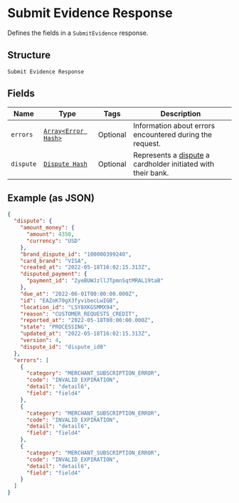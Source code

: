 
# Submit Evidence Response

Defines the fields in a `SubmitEvidence` response.

## Structure

`Submit Evidence Response`

## Fields

| Name | Type | Tags | Description |
|  --- | --- | --- | --- |
| `errors` | [`Array<Error Hash>`](../../doc/models/error.md) | Optional | Information about errors encountered during the request. |
| `dispute` | [`Dispute Hash`](../../doc/models/dispute.md) | Optional | Represents a [dispute](https://developer.squareup.com/docs/disputes-api/overview) a cardholder initiated with their bank. |

## Example (as JSON)

```json
{
  "dispute": {
    "amount_money": {
      "amount": 4350,
      "currency": "USD"
    },
    "brand_dispute_id": "100000399240",
    "card_brand": "VISA",
    "created_at": "2022-05-18T16:02:15.313Z",
    "disputed_payment": {
      "payment_id": "2yeBUWJzllJTpmnSqtMRAL19taB"
    },
    "due_at": "2022-06-01T00:00:00.000Z",
    "id": "EAZoK70gX3fyvibecLwIGB",
    "location_id": "LSY8XKGSMMX94",
    "reason": "CUSTOMER_REQUESTS_CREDIT",
    "reported_at": "2022-05-18T00:00:00.000Z",
    "state": "PROCESSING",
    "updated_at": "2022-05-18T16:02:15.313Z",
    "version": 4,
    "dispute_id": "dispute_id8"
  },
  "errors": [
    {
      "category": "MERCHANT_SUBSCRIPTION_ERROR",
      "code": "INVALID_EXPIRATION",
      "detail": "detail6",
      "field": "field4"
    },
    {
      "category": "MERCHANT_SUBSCRIPTION_ERROR",
      "code": "INVALID_EXPIRATION",
      "detail": "detail6",
      "field": "field4"
    },
    {
      "category": "MERCHANT_SUBSCRIPTION_ERROR",
      "code": "INVALID_EXPIRATION",
      "detail": "detail6",
      "field": "field4"
    }
  ]
}
```

